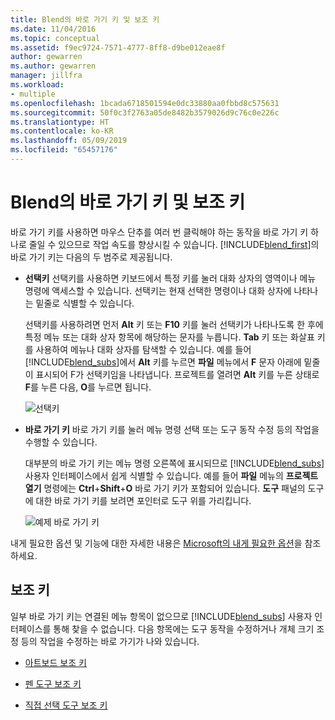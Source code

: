 ```yaml
---
title: Blend의 바로 가기 키 및 보조 키
ms.date: 11/04/2016
ms.topic: conceptual
ms.assetid: f9ec9724-7571-4777-8ff8-d9be012eae8f
author: gewarren
ms.author: gewarren
manager: jillfra
ms.workload:
- multiple
ms.openlocfilehash: 1bcada6718501594e0dc33880aa0fbbd8c575631
ms.sourcegitcommit: 50f0c3f2763a05de8482b3579026d9c76c0e226c
ms.translationtype: HT
ms.contentlocale: ko-KR
ms.lasthandoff: 05/09/2019
ms.locfileid: "65457176"
---
```

# <a name="keyboard-shortcuts-and-modifier-keys-in-blend"></a>Blend의 바로 가기 키 및 보조 키

바로 가기 키를 사용하면 마우스 단추를 여러 번 클릭해야 하는 동작을 바로 가기 키 하나로 줄일 수 있으므로 작업 속도를 향상시킬 수 있습니다. [!INCLUDE[blend_first](../debugger/includes/blend_first_md.md)]의 바로 가기 키는 다음의 두 범주로 제공됩니다.

- **선택키** 선택키를 사용하면 키보드에서 특정 키를 눌러 대화 상자의 영역이나 메뉴 명령에 액세스할 수 있습니다. 선택키는 현재 선택한 명령이나 대화 상자에 나타나는 밑줄로 식별할 수 있습니다.

   선택키를 사용하려면 먼저 **Alt** 키 또는 **F10** 키를 눌러 선택키가 나타나도록 한 후에 특정 메뉴 또는 대화 상자 항목에 해당하는 문자를 누릅니다. **Tab** 키 또는 화살표 키를 사용하여 메뉴나 대화 상자를 탐색할 수 있습니다. 예를 들어 [!INCLUDE[blend_subs](../debugger/includes/blend_subs_md.md)]에서 **Alt** 키를 누르면 **파일** 메뉴에서 **F** 문자 아래에 밑줄이 표시되어 F가 선택키임을 나타냅니다. 프로젝트를 열려면 **Alt** 키를 누른 상태로 **F**를 누른 다음, **O**를 누르면 됩니다.

   ![선택키](../designers/media/441d5d67-48ee-4ba3-9e55-1826167e8d64.png)

- **바로 가기 키** 바로 가기 키를 눌러 메뉴 명령 선택 또는 도구 동작 수정 등의 작업을 수행할 수 있습니다.

   대부분의 바로 가기 키는 메뉴 명령 오른쪽에 표시되므로 [!INCLUDE[blend_subs](../debugger/includes/blend_subs_md.md)] 사용자 인터페이스에서 쉽게 식별할 수 있습니다. 예를 들어 **파일** 메뉴의 **프로젝트 열기** 명령에는 **Ctrl**+**Shift**+**O** 바로 가기 키가 포함되어 있습니다. **도구** 패널의 도구에 대한 바로 가기 키를 보려면 포인터로 도구 위를 가리킵니다.

   ![예제 바로 가기 키](../designers/media/f147fc85-9fc5-4e8a-8039-bead80a3e595.png)

내게 필요한 옵션 및 기능에 대한 자세한 내용은 [Microsoft의 내게 필요한 옵션](https://www.microsoft.com/accessibility/)을 참조하세요.

## <a name="modifier-keys"></a>보조 키

일부 바로 가기 키는 연결된 메뉴 항목이 없으므로 [!INCLUDE[blend_subs](../debugger/includes/blend_subs_md.md)] 사용자 인터페이스를 통해 찾을 수 없습니다. 다음 항목에는 도구 동작을 수정하거나 개체 크기 조정 등의 작업을 수정하는 바로 가기가 나와 있습니다.

- [아트보드 보조 키](../designers/artboard-modifier-keys-in-blend.md)

- [펜 도구 보조 키](../designers/pen-tool-modifier-keys-in-blend.md)

- [직접 선택 도구 보조 키](../designers/direct-selection-tool-modifier-keys-in-blend.md)